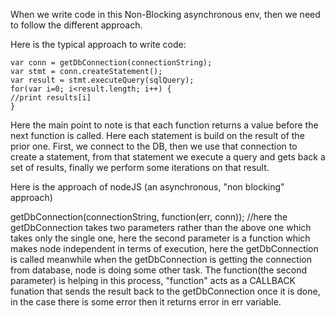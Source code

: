 When we write code in this Non-Blocking asynchronous env, then we need to follow the different approach.

Here is the typical approach to write code:

    var conn = getDbConnection(connectionString);
    var stmt = conn.createStatement();
    var result = stmt.executeQuery(sqlQuery);
    for(var i=0; i<result.length; i++) {
    //print results[i]
    }
  
  
Here the main point to note is that each function returns a value before the next function is called. Here each statement is build on the result of the prior one.
First, we connect to the DB, then we use that connection to create a statement, from that statement we execute a query and gets back a set of results, finally we perform some iterations on that result.



Here is the approach of nodeJS (an asynchronous, "non blocking" approach)

  getDbConnection(connectionString, function(err, conn)); //here the getDbConnection takes two parameters rather than the above one which takes only the single one, here the second parameter is a function which makes node independent in terms of execution, here the getDbConnection is called meanwhile when the getDbConnection is getting the connection from database, node is doing some other task. The function(the second parameter) is helping in this process, "function" acts as a CALLBACK funation that sends the result back to the getDbConnection once it is done, in the case there is some error then it returns error in err variable.
